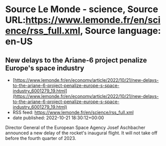 # Source Le Monde - science, Source URL:https://www.lemonde.fr/en/science/rss_full.xml, Source language: en-US

## New delays to the Ariane-6 project penalize Europe's space industry
 - [https://www.lemonde.fr/en/economy/article/2022/10/21/new-delays-to-the-ariane-6-project-penalize-europe-s-space-industry_6001279_19.html](https://www.lemonde.fr/en/economy/article/2022/10/21/new-delays-to-the-ariane-6-project-penalize-europe-s-space-industry_6001279_19.html)
 - RSS feed: https://www.lemonde.fr/en/science/rss_full.xml
 - date published: 2022-10-21 18:30:12+00:00

Director General of the European Space Agency Josef Aschbacher announced a new delay of the rocket's inaugural flight. It will not take off before the fourth quarter of 2023.
